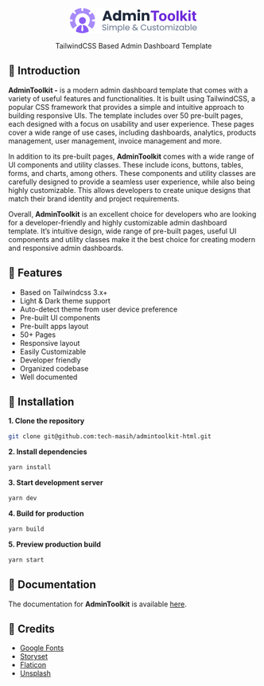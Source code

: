 <div align="center">
  <img src="./src/images/logo.png" height="50px">
  <p align="center">
    TailwindCSS Based Admin Dashboard Template
  </p>
</div>


## 📌 Introduction
**AdminToolkit -** is a modern admin dashboard template that comes with a variety of useful features and functionalities. It is built using TailwindCSS, a popular CSS framework that provides a simple and intuitive approach to building responsive UIs. The template includes over 50 pre-built pages, each designed with a focus on usability and user experience. These pages cover a wide range of use cases, including dashboards, analytics, products management, user management, invoice management and more.

In addition to its pre-built pages, **AdminToolkit** comes with a wide range of UI components and utility classes. These include icons, buttons, tables, forms, and charts, among others. These components and utility classes are carefully designed to provide a seamless user experience, while also being highly customizable. This allows developers to create unique designs that match their brand identity and project requirements.

Overall, **AdminToolkit** is an excellent choice for developers who are looking for a developer-friendly and highly customizable admin dashboard template. It’s intuitive design, wide range of pre-built pages, useful UI components and utility classes make it the best choice for creating modern and responsive admin dashboards.

## 📌 Features
- Based on Tailwindcss 3.x+
- Light & Dark theme support
- Auto-detect theme from user device preference
- Pre-built UI components
- Pre-built apps layout
- 50+ Pages
- Responsive layout
- Easily Customizable
- Developer friendly
- Organized codebase
- Well documented

## 📌 Installation
**1. Clone the repository**
```bash
git clone git@github.com:tech-masih/admintoolkit-html.git
```

**2. Install dependencies**
```bash
yarn install
```

**3. Start development server**
```bash
yarn dev
```

**4. Build for production**
```bash
yarn build
```

**5. Preview production build**
```bash
yarn start
```

## 📌 Documentation
The documentation for **AdminToolkit** is available [here](./documentation.pdf).

## 📌 Credits
- [Google Fonts](https://fonts.google.com/)
- [Storyset](https://storyset.com/)
- [Flaticon](https://www.flaticon.com/)
- [Unsplash](https://unsplash.com/)




